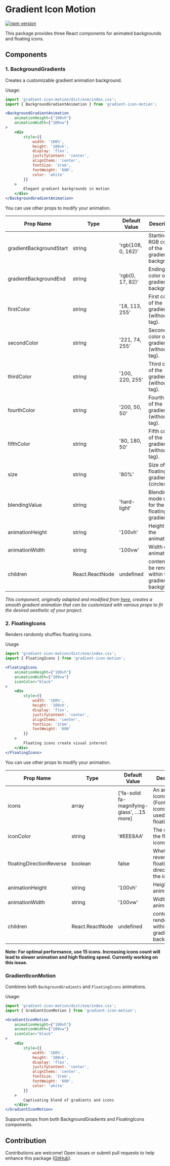 # Gradient Icon Motion

[![npm version](https://img.shields.io/npm/v/gradient-icon-motion.svg?label=gradient-icon-motion)](https://www.npmjs.com/package/gradient-icon-motion)

This package provides three React components for animated backgrounds and floating icons.

## Components

### 1. BackgroundGradients

Creates a customizable gradient animation background.

Usage:

```jsx
import 'gradient-icon-motion/dist/esm/index.css';
import { BackgroundGradientAnimation } from 'gradient-icon-motion';

<BackgroundGradientAnimation
    animationHeight={"100vh"}
    animationWidth={"100vw"}
>
    <div
        style={{
            width: '100%',
            height: '100vh',
            display: 'flex',
            justifyContent: 'center',
            alignItems: 'center',
            fontSize: '2rem',
            fontWeight: '600',
            color: 'white'
        }}
    >
        Elegant gradient backgrounds in motion
    </div>
</BackgroundGradientAnimation>
```

You can use other props to modify your animation.

| Prop Name | Type | Default Value | Description |
| --- | --- | --- | --- |
| gradientBackgroundStart | string | 'rgb(108, 0, 162)' | Starting RGB color of the gradient background. |
| gradientBackgroundEnd | string | 'rgb(0, 17, 82)' | Ending RGB color of the gradient background. |
| firstColor | string | '18, 113, 255' | First color of the gradient (withou rgb tag). |
| secondColor | string | '221, 74, 255' | Second color of the gradient (without rgb tag). |
| thirdColor | string | '100, 220, 255' | Third color of the gradient (without rgb tag). |
| fourthColor | string | '200, 50, 50' | Fourth color of the gradient (without rgb tag). |
| fifthColor | string | '80, 180, 50' | Fifth color of the gradient (without rgb tag). |
| size | string | '80%' | Size of floating gradients (circles). |
| blendingValue | string | 'hard-light' | Blending mode used for the floating gradients. |
| animationHeight | string | '100vh' | Height of the animation |
| animationWidth | string | '100vw' | Width of the animation |
| children | React.ReactNode | undefined | content to be rendered within the gradient background. |

*This component, originally adapted and modified from [here](https://ui.aceternity.com/components/background-gradient-animation), creates a smooth gradient animation that can be customized with various props to fit the desired aesthetic of your project.*

### 2. FloatingIcons

Renders randomly shuffles floating icons.

Usage

```jsx
import 'gradient-icon-motion/dist/esm/index.css';
import { FloatingIcons } from 'gradient-icon-motion';

<FloatingIcons
    animationHeight={"100vh"}
    animationWidth={"100vw"}
    iconColor="black"
>
    <div
        style={{
            width: '100%',
            height: '100vh',
            display: 'flex',
            justifyContent: 'center',
            alignItems: 'center',
            fontSize: '2rem',
            fontWeight: '600'
        }}
    >
        Floating icons create visual interest
    </div>
</FloatingIcons>
```

You can use other props to modify your animation.

| Prop Name | Type | Default Value | Description |
| --- | --- | --- | --- |
| icons | array | ['fa-solid fa-magnifying-glass', ...15 more] | An array of icons (Fontawesome icons) to be used for the floating icons. |
| iconColor | string | '#EEE8AA' | The color of the floating icons. |
| floatingDirectionReverse | boolean | false | Whether to reverse the floating direction of the icons. |
| animationHeight | string | '100vh' | Height of the animation |
| animationWidth | string | '100vw' | Width of the animation |
| children | React.ReactNode | undefined | content to be rendered within the gradient background. |

**Note: For optimal performance, use 15 icons. Increasing icons count will lead to slower animation and high floating speed. Currently working on this issue.**

### GradientIconMotion

Combines both `BackgroundGradients` and `FloatingIcons` animations.

Usage:

```jsx
import 'gradient-icon-motion/dist/esm/index.css';
import { GradientIconMotion } from 'gradient-icon-motion';

<GradientIconMotion
    animationHeight={"100vh"}
    animationWidth={"100vw"}
    iconColor="black"
>
    <div
        style={{
            width: '100%',
            height: '100vh',
            display: 'flex',
            justifyContent: 'center',
            alignItems: 'center',
            fontSize: '2rem',
            fontWeight: '600',
            color: 'white'
        }}
    >
        Captivating blend of gradients and icons
    </div>
</GradientIconMotion>
```

Supports props from both BackgroundGradients and FloatingIcons components.

## Contribution

Contributions are welcome! Open issues or submit pull requests to help enhance this package ([GitHub](https://github.com/Aayush259/Gradient-Icon-Motion)).
